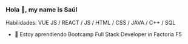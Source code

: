### Hola 👋, my name is Saúl

Habilidades: VUE JS / REACT / JS / HTML / CSS / JAVA / C++ / SQL 

- 🌱 Estoy aprendiendo Bootcamp Full Stack Developer in Factoria F5 





